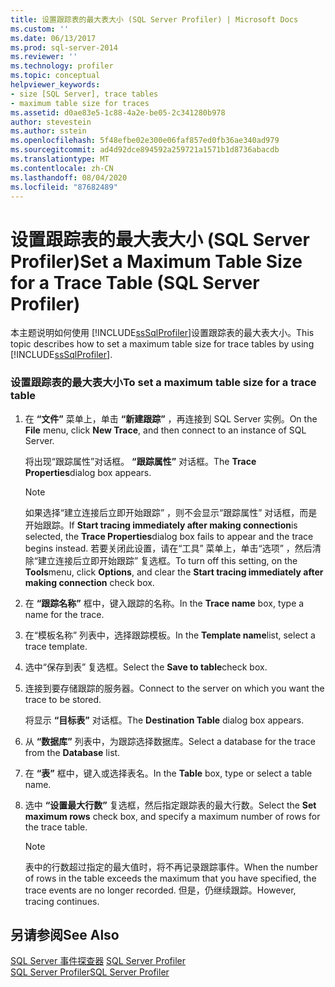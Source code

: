 ```yaml
---
title: 设置跟踪表的最大表大小 (SQL Server Profiler) | Microsoft Docs
ms.custom: ''
ms.date: 06/13/2017
ms.prod: sql-server-2014
ms.reviewer: ''
ms.technology: profiler
ms.topic: conceptual
helpviewer_keywords:
- size [SQL Server], trace tables
- maximum table size for traces
ms.assetid: d0ae83e5-1c88-4a2e-be05-2c341280b978
author: stevestein
ms.author: sstein
ms.openlocfilehash: 5f48efbe02e300e06faf857ed0fb36ae340ad979
ms.sourcegitcommit: ad4d92dce894592a259721a1571b1d8736abacdb
ms.translationtype: MT
ms.contentlocale: zh-CN
ms.lasthandoff: 08/04/2020
ms.locfileid: "87682489"
---
```

# <a name="set-a-maximum-table-size-for-a-trace-table-sql-server-profiler"></a><span data-ttu-id="0bc39-102">设置跟踪表的最大表大小 (SQL Server Profiler)</span><span class="sxs-lookup"><span data-stu-id="0bc39-102">Set a Maximum Table Size for a Trace Table (SQL Server Profiler)</span></span>
  <span data-ttu-id="0bc39-103">本主题说明如何使用 [!INCLUDE[ssSqlProfiler](../../includes/sssqlprofiler-md.md)]设置跟踪表的最大表大小。</span><span class="sxs-lookup"><span data-stu-id="0bc39-103">This topic describes how to set a maximum table size for trace tables by using [!INCLUDE[ssSqlProfiler](../../includes/sssqlprofiler-md.md)].</span></span>  
  
### <a name="to-set-a-maximum-table-size-for-a-trace-table"></a><span data-ttu-id="0bc39-104">设置跟踪表的最大表大小</span><span class="sxs-lookup"><span data-stu-id="0bc39-104">To set a maximum table size for a trace table</span></span>  
  
1.  <span data-ttu-id="0bc39-105">在 **“文件”** 菜单上，单击 **“新建跟踪”** ，再连接到 SQL Server 实例。</span><span class="sxs-lookup"><span data-stu-id="0bc39-105">On the **File** menu, click **New Trace**, and then connect to an instance of SQL Server.</span></span>  
  
     <span data-ttu-id="0bc39-106">将出现“跟踪属性”对话框。 **“跟踪属性”** 对话框。</span><span class="sxs-lookup"><span data-stu-id="0bc39-106">The **Trace Properties**dialog box appears.</span></span>  
  
    > [!NOTE]  
    >  <span data-ttu-id="0bc39-107">如果选择“建立连接后立即开始跟踪”  ，则不会显示“跟踪属性”  对话框，而是开始跟踪。</span><span class="sxs-lookup"><span data-stu-id="0bc39-107">If **Start tracing immediately after making connection**is selected, the **Trace Properties**dialog box fails to appear and the trace begins instead.</span></span> <span data-ttu-id="0bc39-108">若要关闭此设置，请在“工具”  菜单上，单击“选项”  ，然后清除“建立连接后立即开始跟踪”  复选框。</span><span class="sxs-lookup"><span data-stu-id="0bc39-108">To turn off this setting, on the **Tools**menu, click **Options**, and clear the **Start tracing immediately after making connection** check box.</span></span>  
  
2.  <span data-ttu-id="0bc39-109">在 **“跟踪名称”** 框中，键入跟踪的名称。</span><span class="sxs-lookup"><span data-stu-id="0bc39-109">In the **Trace name** box, type a name for the trace.</span></span>  
  
3.  <span data-ttu-id="0bc39-110">在“模板名称”  列表中，选择跟踪模板。</span><span class="sxs-lookup"><span data-stu-id="0bc39-110">In the **Template name**list, select a trace template.</span></span>  
  
4.  <span data-ttu-id="0bc39-111">选中“保存到表”  复选框。</span><span class="sxs-lookup"><span data-stu-id="0bc39-111">Select the **Save to table**check box.</span></span>  
  
5.  <span data-ttu-id="0bc39-112">连接到要存储跟踪的服务器。</span><span class="sxs-lookup"><span data-stu-id="0bc39-112">Connect to the server on which you want the trace to be stored.</span></span>  
  
     <span data-ttu-id="0bc39-113">将显示 **“目标表”** 对话框。</span><span class="sxs-lookup"><span data-stu-id="0bc39-113">The **Destination Table** dialog box appears.</span></span>  
  
6.  <span data-ttu-id="0bc39-114">从 **“数据库”** 列表中，为跟踪选择数据库。</span><span class="sxs-lookup"><span data-stu-id="0bc39-114">Select a database for the trace from the **Database** list.</span></span>  
  
7.  <span data-ttu-id="0bc39-115">在 **“表”** 框中，键入或选择表名。</span><span class="sxs-lookup"><span data-stu-id="0bc39-115">In the **Table** box, type or select a table name.</span></span>  
  
8.  <span data-ttu-id="0bc39-116">选中 **“设置最大行数”** 复选框，然后指定跟踪表的最大行数。</span><span class="sxs-lookup"><span data-stu-id="0bc39-116">Select the **Set maximum rows** check box, and specify a maximum number of rows for the trace table.</span></span>  
  
    > [!NOTE]  
    >  <span data-ttu-id="0bc39-117">表中的行数超过指定的最大值时，将不再记录跟踪事件。</span><span class="sxs-lookup"><span data-stu-id="0bc39-117">When the number of rows in the table exceeds the maximum that you have specified, the trace events are no longer recorded.</span></span> <span data-ttu-id="0bc39-118">但是，仍继续跟踪。</span><span class="sxs-lookup"><span data-stu-id="0bc39-118">However, tracing continues.</span></span>  
  
## <a name="see-also"></a><span data-ttu-id="0bc39-119">另请参阅</span><span class="sxs-lookup"><span data-stu-id="0bc39-119">See Also</span></span>  
 <span data-ttu-id="0bc39-120">[SQL Server 事件探查器](sql-server-profiler.md) </span><span class="sxs-lookup"><span data-stu-id="0bc39-120">[SQL Server Profiler](sql-server-profiler.md) </span></span>  
 [<span data-ttu-id="0bc39-121">SQL Server Profiler</span><span class="sxs-lookup"><span data-stu-id="0bc39-121">SQL Server Profiler</span></span>](sql-server-profiler.md)  
  
  
